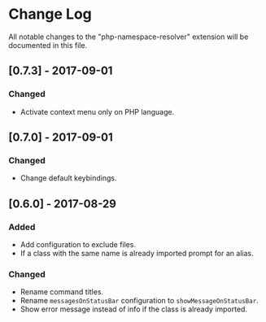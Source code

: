 # Change Log
All notable changes to the "php-namespace-resolver" extension will be documented in this file.

## [0.7.3] - 2017-09-01
### Changed
- Activate context menu only on PHP language.

## [0.7.0] - 2017-09-01
### Changed
- Change default keybindings.

## [0.6.0] - 2017-08-29
### Added
- Add configuration to exclude files.
- If a class with the same name is already imported prompt for an alias.

### Changed
- Rename command titles.
- Rename `messagesOnStatusBar` configuration to `showMessageOnStatusBar`.
- Show error message instead of info if the class is already imported.
